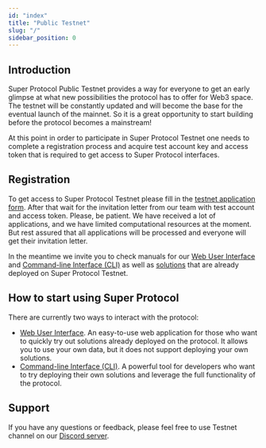 ```yaml
---
id: "index"
title: "Public Testnet"
slug: "/"
sidebar_position: 0
---
```


## Introduction

Super Protocol Public Testnet provides a way for everyone to get an early glimpse at what new possibilities the protocol has to offer for Web3 space. The testnet will be constantly updated and will become the base for the eventual launch of the mainnet. So it is a great opportunity to start building before the protocol becomes a mainstream!

At this point in order to participate in Super Protocol Testnet one needs to complete a registration process and acquire test account key and access token that is required to get access to Super Protocol interfaces.

## Registration

To get access to Super Protocol Testnet please fill in the [testnet application form](https://superprotocol.typeform.com/testnet). After that wait for the invitation letter from our team with test account and access token. Please, be patient. We have received a lot of applications, and we have limited computational resources at the moment.  But rest assured that all applications will be processed and everyone will get their invitation letter.

In the meantime we invite you to check manuals for our [Web User Interface](/testnet/web-ui) and [Command-line Interface (CLI)](/testnet/cli) as well as [solutions](https://github.com/Super-Protocol/solutions) that are already deployed on Super Protocol Testnet.

## How to start using Super Protocol

There are currently two ways to interact with the protocol:
- [Web User Interface](/testnet/web-ui). An easy-to-use web application for those who want to quickly try out solutions already deployed on the protocol. It allows you to use your own data, but it does not support deploying your own solutions.
- [Command-line Interface (CLI)](/testnet/cli). A powerful tool for developers who want to try deploying their own solutions and leverage the full functionality of the protocol.

## Support

If you have any questions or feedback, please feel free to use Testnet channel on our [Discord server](https://discord.com/invite/superprotocol).
